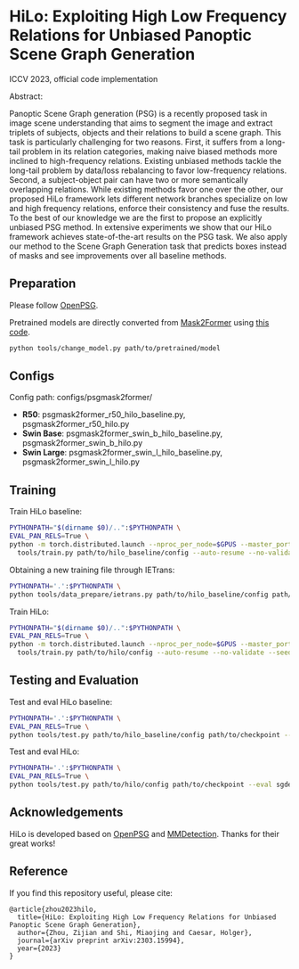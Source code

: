 # HiLo: Exploiting High Low Frequency Relations for Unbiased Panoptic Scene Graph Generation

ICCV 2023, official code implementation

Abstract:

Panoptic Scene Graph generation (PSG) is a recently proposed task in image scene understanding that aims to segment the image and extract triplets of subjects, objects and their relations to build a scene graph.
This task is particularly challenging for two reasons. 
First, it suffers from a long-tail problem in its relation categories, making naive biased methods more inclined to high-frequency relations.
Existing unbiased methods tackle the long-tail problem by data/loss rebalancing to favor low-frequency relations.
Second, a subject-object pair can have two or more semantically overlapping relations.
While existing methods favor one over the other, our proposed HiLo framework lets different network branches specialize on low and high frequency relations, enforce their consistency and fuse the results.
To the best of our knowledge we are the first to propose an explicitly unbiased PSG method.
In extensive experiments we show that our HiLo framework achieves state-of-the-art results on the PSG task. We also apply our method to the Scene Graph Generation task that predicts boxes instead of masks and see improvements over all baseline methods.

## Preparation

Please follow [OpenPSG](https://github.com/Jingkang50/OpenPSG#get-started).

Pretrained models are directly converted from [Mask2Former](https://github.com/open-mmlab/mmdetection/tree/main/configs/mask2former) using [this code](./tools/change_model.py).
```.bash
python tools/change_model.py path/to/pretrained/model
```


## Configs
Config path: configs/psgmask2former/
- **R50**: psgmask2former_r50_hilo_baseline.py, psgmask2former_r50_hilo.py
- **Swin Base**: psgmask2former_swin_b_hilo_baseline.py, psgmask2former_swin_b_hilo.py
- **Swin Large**: psgmask2former_swin_l_hilo_baseline.py, psgmask2former_swin_l_hilo.py


## Training
Train HiLo baseline:
```.bash
PYTHONPATH="$(dirname $0)/..":$PYTHONPATH \
EVAL_PAN_RELS=True \
python -m torch.distributed.launch --nproc_per_node=$GPUS --master_port=$PORT \
  tools/train.py path/to/hilo_baseline/config --auto-resume --no-validate --seed 666 --launcher pytorch
```

Obtaining a new training file through IETrans:
```.bash
PYTHONPATH='.':$PYTHONPATH \
python tools/data_prepare/ietrans.py path/to/hilo_baseline/config path/to/checkpoint path/to/output
```

Train HiLo:
```.bash
PYTHONPATH="$(dirname $0)/..":$PYTHONPATH \
EVAL_PAN_RELS=True \
python -m torch.distributed.launch --nproc_per_node=$GPUS --master_port=$PORT \
  tools/train.py path/to/hilo/config --auto-resume --no-validate --seed 666 --launcher pytorch
```

## Testing and Evaluation

Test and eval HiLo baseline:
```.bash
PYTHONPATH='.':$PYTHONPATH \
EVAL_PAN_RELS=True \
python tools/test.py path/to/hilo_baseline/config path/to/checkpoint --eval sgdet_PQ
```

Test and eval HiLo:
```.bash
PYTHONPATH='.':$PYTHONPATH \
EVAL_PAN_RELS=True \
python tools/test.py path/to/hilo/config path/to/checkpoint --eval sgdet_PQ --cfg-options model.bbox_head.test_forward_output_type='merge'
```


## Acknowledgements
HiLo is developed based on [OpenPSG](https://github.com/Jingkang50/OpenPSG) and [MMDetection](https://github.com/open-mmlab/mmdetection). Thanks for their great works!


## Reference
If you find this repository useful, please cite:

```
@article{zhou2023hilo,
  title={HiLo: Exploiting High Low Frequency Relations for Unbiased Panoptic Scene Graph Generation},
  author={Zhou, Zijian and Shi, Miaojing and Caesar, Holger},
  journal={arXiv preprint arXiv:2303.15994},
  year={2023}
}
```